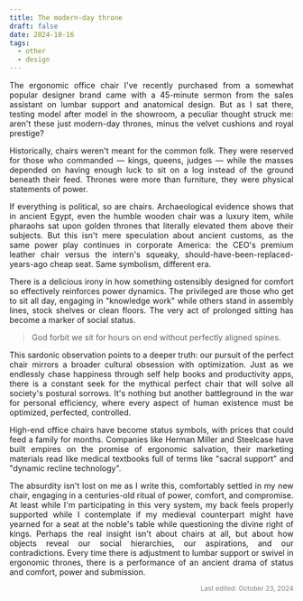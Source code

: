 ```yaml
---
title: The modern-day throne
draft: false
date: 2024-10-16
tags:
  - other
  - design
---
```


<p style="text-align:justify;">The ergonomic office chair I've recently purchased from a somewhat popular designer brand came with a 45-minute sermon from the sales assistant on lumbar support and anatomical design. But as I sat there, testing model after model in the showroom, a peculiar thought struck me: aren't these just modern-day thrones, minus the velvet cushions and royal prestige?</p>

<p style="text-align:justify;">Historically, chairs weren't meant for the common folk. They were reserved for those who commanded &mdash; kings, queens, judges &mdash; while the masses depended on having enough luck to sit on a log instead of the ground beneath their feed. Thrones were more than furniture, they were physical statements of power.</p>

<p style="text-align:justify;">If everything is political, so are chairs. Archaeological evidence shows that in ancient Egypt, even the humble wooden chair was a luxury item, while pharaohs sat upon golden thrones that literally elevated them above their subjects. But this isn't mere speculation about ancient customs, as the same power play continues in corporate America: the CEO's premium leather chair versus the intern's squeaky, should-have-been-replaced-years-ago cheap seat. Same symbolism, different era.</p>

<p style="text-align:justify;">There is a delicious irony in how something ostensibly designed for comfort so effectively reinforces power dynamics. The privileged are those who get to sit all day, engaging in "knowledge work" while others stand in assembly lines, stock shelves or clean floors. The very act of prolonged sitting has become a marker of social status.</p>
<blockquote>God forbit we sit for hours on end without perfectly aligned spines.</blockquote>
<p style="text-align:justify;">This sardonic observation points to a deeper truth: our pursuit of the perfect chair mirrors a broader cultural obsession with optimization. Just as we endlessly chase happiness through self help books and productivity apps, there is a constant seek for the mythical perfect chair that will solve all society's postural sorrows. It's nothing but another battleground in the war for personal efficiency, where every aspect of human existence must be optimized, perfected, controlled.</p>

<p style="text-align:justify;">High-end office chairs have become status symbols, with prices that could feed a family for months. Companies like Herman Miller and Steelcase have built empires on the promise of ergonomic salvation, their marketing materials read like medical textbooks full of terms like "sacral support" and "dynamic recline technology".</p>

<p style="text-align:justify;">The absurdity isn't lost on me as I write this, comfortably settled in my new chair, engaging in a centuries-old ritual of power, comfort, and compromise. At least while I'm participating in this very system, my back feels properly supported while I contemplate if my medieval counterpart might have yearned for a seat at the noble's table while questioning the divine right of kings. Perhaps the real insight isn't about chairs at all, but about how objects reveal our social hierarchies, our aspirations, and our contradictions. Every time there is adjustment to lumbar support or swivel in ergonomic thrones, there is a performance of an ancient drama of status and comfort, power and submission.</p>

<p style="text-align:right; font-size:smaller; color:gray;">
Last edited: October 23, 2024
</p>
